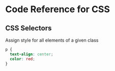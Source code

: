 # Code Reference for CSS
## CSS Selectors
Assign style for all elements of a given class
```CSS
p {
  text-align: center;
  color: red;
}
```
